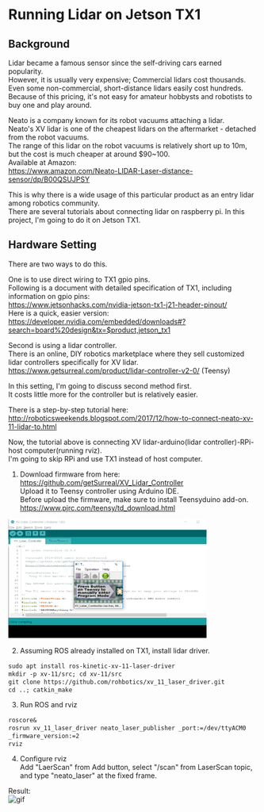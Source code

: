# Running Lidar on Jetson TX1

## Background
Lidar became a famous sensor since the self-driving cars earned popularity.  
However, it is usually very expensive; Commercial lidars cost thousands.  
Even some non-commercial, short-distance lidars easily cost hundreds.  
Because of this pricing, it's not easy for amateur hobbysts and robotists to buy one and play around.

Neato is a company known for its robot vacuums attaching a lidar.  
Neato's XV lidar is one of the cheapest lidars on the aftermarket - detached from the robot vacuums.  
The range of this lidar on the robot vacuums is relatively short up to 10m, but the cost is much cheaper at around $90~100.  
Available at Amazon:  
https://www.amazon.com/Neato-LIDAR-Laser-distance-sensor/dp/B00QSUJPSY

This is why there is a wide usage of this particular product as an entry lidar among robotics community.  
There are several tutorials about connecting lidar on raspberry pi.
In this project, I'm going to do it on Jetson TX1.

## Hardware Setting
There are two ways to do this.  

One is to use direct wiring to TX1 gpio pins.  
Following is a document with detailed specification of TX1, including information on gpio pins:  
https://www.jetsonhacks.com/nvidia-jetson-tx1-j21-header-pinout/  
Here is a quick, easier version:  
https://developer.nvidia.com/embedded/downloads#?search=board%20design&tx=$product,jetson_tx1

Second is using a lidar controller.  
There is an online, DIY robotics marketplace where they sell customized lidar controllers specifically for XV lidar.  
https://www.getsurreal.com/product/lidar-controller-v2-0/ (Teensy)

In this setting, I'm going to discuss second method first.  
It costs little more for the controller but is relatively easier.  

There is a step-by-step tutorial here:  
http://roboticsweekends.blogspot.com/2017/12/how-to-connect-neato-xv-11-lidar-to.html

Now, the tutorial above is connecting XV lidar-arduino(lidar controller)-RPi-host computer(running rviz).  
I'm going to skip RPi and use TX1 instead of host computer.  

1. Download firmware from here:  
https://github.com/getSurreal/XV_Lidar_Controller  
Upload it to Teensy controller using Arduino IDE.  
Before upload the firmware, make sure to install Teensyduino add-on.  
https://www.pjrc.com/teensy/td_download.html

<img src="https://github.com/na6an/JetsonTX1/blob/master/pic/arduino.PNG" alt="alt text" width="400" height="240">

2. Assuming ROS already installed on TX1, install lidar driver.  
```
sudo apt install ros-kinetic-xv-11-laser-driver  
mkdir -p xv-11/src; cd xv-11/src  
git clone https://github.com/rohbotics/xv_11_laser_driver.git  
cd ..; catkin_make
```

3. Run ROS and rviz  
```
roscore&  
rosrun xv_11_laser_driver neato_laser_publisher _port:=/dev/ttyACM0 _firmware_version:=2  
rviz
```

4. Configure rviz  
Add "LaerScan" from Add button, select "/scan" from LaserScan topic, and type "neato_laser" at the fixed frame.

Result:  
![gif](https://github.com/na6an/JetsonTX1/blob/master/pic/result.gif) 


